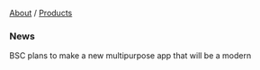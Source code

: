 [About]()
/
[Products]()

### News

BSC plans to make a new multipurpose app that will
be a modern 
